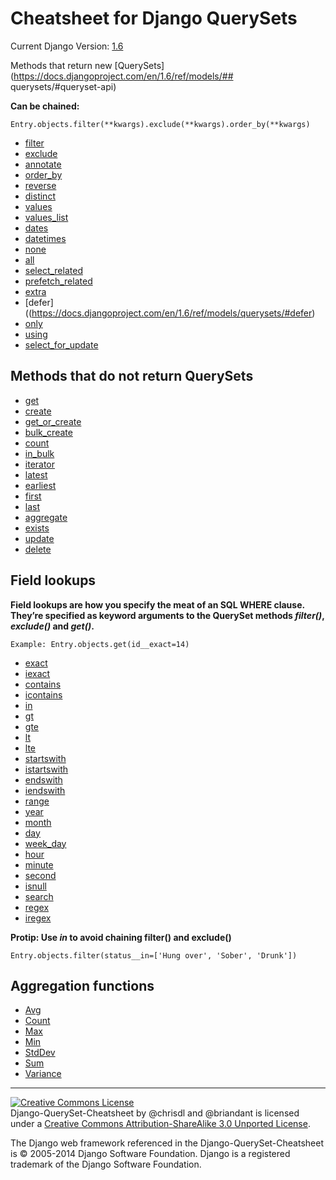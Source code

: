 # Cheatsheet for Django QuerySets
Current Django Version: [1.6](https://docs.djangoproject.com/en/1.6/ref/models/querysets/)

Methods that return new [QuerySets](https://docs.djangoproject.com/en/1.6/ref/models/## querysets/#queryset-api)

**Can be chained:**

    Entry.objects.filter(**kwargs).exclude(**kwargs).order_by(**kwargs)

 * [filter](https://docs.djangoproject.com/en/1.6/ref/models/querysets/#filter)
 * [exclude](https://docs.djangoproject.com/en/1.6/ref/models/querysets/#exclude)
 * [annotate](https://docs.djangoproject.com/en/1.6/ref/models/querysets/#annotate)
 * [order_by](https://docs.djangoproject.com/en/1.6/ref/models/querysets/#order-by)
 * [reverse](https://docs.djangoproject.com/en/1.6/ref/models/querysets/#reverse)
 * [distinct](https://docs.djangoproject.com/en/1.6/ref/models/querysets/#distinct)
 * [values](https://docs.djangoproject.com/en/1.6/ref/models/querysets/#values)
 * [values_list](https://docs.djangoproject.com/en/1.6/ref/models/querysets/#values-list)
 * [dates](https://docs.djangoproject.com/en/1.6/ref/models/querysets/#dates)
 * [datetimes](https://docs.djangoproject.com/en/1.6/ref/models/querysets/#datetimes)
 * [none](https://docs.djangoproject.com/en/1.6/ref/models/querysets/#none)
 * [all](https://docs.djangoproject.com/en/1.6/ref/models/querysets/#all)
 * [select_related](https://docs.djangoproject.com/en/1.6/ref/models/querysets/#select-related)
 * [prefetch_related](https://docs.djangoproject.com/en/1.6/ref/models/querysets/#select-related)
 * [extra](https://docs.djangoproject.com/en/1.6/ref/models/querysets/#extra)
 * [defer]((https://docs.djangoproject.com/en/1.6/ref/models/querysets/#defer)
 * [only](https://docs.djangoproject.com/en/1.6/ref/models/querysets/#only)
 * [using](https://docs.djangoproject.com/en/1.6/ref/models/querysets/#using)
 * [select_for_update](https://docs.djangoproject.com/en/1.6/ref/models/querysets/#select-for-update)

## Methods that do not return QuerySets

 * [get](https://docs.djangoproject.com/en/1.6/ref/models/querysets/#get)
 * [create](https://docs.djangoproject.com/en/1.6/ref/models/querysets/#create)
 * [get_or_create](https://docs.djangoproject.com/en/1.6/ref/models/querysets/#get-or-create)
 * [bulk_create](https://docs.djangoproject.com/en/1.6/ref/models/querysets/#bulk-create)
 * [count](https://docs.djangoproject.com/en/1.6/ref/models/querysets/#count)
 * [in_bulk](https://docs.djangoproject.com/en/1.6/ref/models/querysets/#in-bulk)
 * [iterator](https://docs.djangoproject.com/en/1.6/ref/models/querysets/#iterator)
 * [latest](https://docs.djangoproject.com/en/1.6/ref/models/querysets/#latest)
 * [earliest](https://docs.djangoproject.com/en/1.6/ref/models/querysets/#earliest)
 * [first](https://docs.djangoproject.com/en/1.6/ref/models/querysets/#first)
 * [last](https://docs.djangoproject.com/en/1.6/ref/models/querysets/#last)
 * [aggregate](https://docs.djangoproject.com/en/1.6/ref/models/querysets/#aggregate)
 * [exists](https://docs.djangoproject.com/en/1.6/ref/models/querysets/#exists)
 * [update](https://docs.djangoproject.com/en/1.6/ref/models/querysets/#update)
 * [delete](https://docs.djangoproject.com/en/1.6/ref/models/querysets/#delete)

## Field lookups

**Field lookups are how you specify the meat of an SQL WHERE clause. They’re specified as keyword arguments to the QuerySet methods *filter()*, *exclude()* and *get()*.**

    Example: Entry.objects.get(id__exact=14)

 * [exact](https://docs.djangoproject.com/en/1.6/ref/models/querysets/#exact)
 * [iexact](https://docs.djangoproject.com/en/1.6/ref/models/querysets/#iexact)
 * [contains](https://docs.djangoproject.com/en/1.6/ref/models/querysets/#contains)
 * [icontains](https://docs.djangoproject.com/en/1.6/ref/models/querysets/#icontains)
 * [in](https://docs.djangoproject.com/en/1.6/ref/models/querysets/#in)
 * [gt](https://docs.djangoproject.com/en/1.6/ref/models/querysets/#gt)
 * [gte](https://docs.djangoproject.com/en/1.6/ref/models/querysets/#gte)
 * [lt](https://docs.djangoproject.com/en/1.6/ref/models/querysets/#lt)
 * [lte](https://docs.djangoproject.com/en/1.6/ref/models/querysets/#lte)
 * [startswith](https://docs.djangoproject.com/en/1.6/ref/models/querysets/#startswith)
 * [istartswith](https://docs.djangoproject.com/en/1.6/ref/models/querysets/#istartswith)
 * [endswith](https://docs.djangoproject.com/en/1.6/ref/models/querysets/#endswith)
 * [iendswith](https://docs.djangoproject.com/en/1.6/ref/models/querysets/#iendswith)
 * [range](https://docs.djangoproject.com/en/1.6/ref/models/querysets/#range)
 * [year](https://docs.djangoproject.com/en/1.6/ref/models/querysets/#year)
 * [month](https://docs.djangoproject.com/en/1.6/ref/models/querysets/#month)
 * [day](https://docs.djangoproject.com/en/1.6/ref/models/querysets/#day)
 * [week_day](https://docs.djangoproject.com/en/1.6/ref/models/querysets/#week_day)
 * [hour](https://docs.djangoproject.com/en/1.6/ref/models/querysets/#hour)
 * [minute](https://docs.djangoproject.com/en/1.6/ref/models/querysets/#minute)
 * [second](https://docs.djangoproject.com/en/1.6/ref/models/querysets/#second)
 * [isnull](https://docs.djangoproject.com/en/1.6/ref/models/querysets/#isnull)
 * [search](https://docs.djangoproject.com/en/1.6/ref/models/querysets/#search)
 * [regex](https://docs.djangoproject.com/en/1.6/ref/models/querysets/#regex)
 * [iregex](https://docs.djangoproject.com/en/1.6/ref/models/querysets/#iregex)

**Protip: Use *in* to avoid chaining filter() and exclude()**

    Entry.objects.filter(status__in=['Hung over', 'Sober', 'Drunk'])

## Aggregation functions

 * [Avg](https://docs.djangoproject.com/en/1.6/ref/models/querysets/#avg)
 * [Count](https://docs.djangoproject.com/en/1.6/ref/models/querysets/#id6)
 * [Max](https://docs.djangoproject.com/en/1.6/ref/models/querysets/#max)
 * [Min](https://docs.djangoproject.com/en/1.6/ref/models/querysets/#min)
 * [StdDev](https://docs.djangoproject.com/en/1.6/ref/models/querysets/#stddev)
 * [Sum](https://docs.djangoproject.com/en/1.6/ref/models/querysets/#sum)
 * [Variance](https://docs.djangoproject.com/en/1.6/ref/models/querysets/#variance)

- - -

<a rel="license" href="http://creativecommons.org/licenses/by-sa/3.0/deed.en_US"><img alt="Creative Commons License" style="border-width:0" src="http://i.creativecommons.org/l/by-sa/3.0/88x31.png" /></a><br /><span xmlns:dct="http://purl.org/dc/terms/" href="http://purl.org/dc/dcmitype/Text" property="dct:title" rel="dct:type">Django-QuerySet-Cheatsheet</span> by <span xmlns:cc="http://creativecommons.org/ns#" property="cc:attributionName">@chrisdl and @briandant</span> is licensed under a <a rel="license" href="http://creativecommons.org/licenses/by-sa/3.0/deed.en_US">Creative Commons Attribution-ShareAlike 3.0 Unported License</a>.<br />

The Django web framework referenced in the Django-QuerySet-Cheatsheet is ​© 2005-2014 Django Software Foundation.
Django is a registered trademark of the Django Software Foundation.
